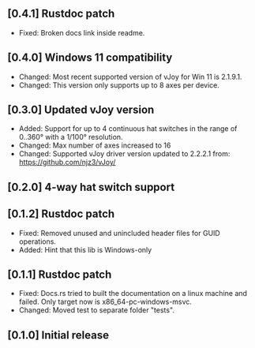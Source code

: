 ## [0.4.1] Rustdoc patch
- Fixed: Broken docs link inside readme.

## [0.4.0] Windows 11 compatibility
- Changed: Most recent supported version of vJoy for Win 11 is 2.1.9.1.
- Changed: This version only supports up to 8 axes per device.

## [0.3.0] Updated vJoy version
- Added: Support for up to 4 continuous hat switches in the range of 0..360° with a 1/100° resolution.
- Changed: Max number of axes increased to 16
- Changed: Supported vJoy driver version updated to 2.2.2.1 from: https://github.com/njz3/vJoy/

## [0.2.0] 4-way hat switch support

## [0.1.2] Rustdoc patch
- Fixed: Removed unused and unincluded header files for GUID operations.
- Added: Hint that this lib is Windows-only

## [0.1.1] Rustdoc patch
- Fixed: Docs.rs tried to built the documentation on a linux machine and failed. Only target now is x86_64-pc-windows-msvc.
- Changed: Moved test to separate folder "tests".

## [0.1.0] Initial release